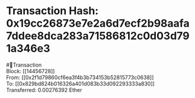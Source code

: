 
Transaction Hash: 0x19cc26873e7e2a6d7ecf2b98aafa7ddee8dca283a71586812c0d03d791a346e3
====================================================================================
  
#💸Transaction  
Block: [[14456728]]  
From: [[0x2f1d79860cf6ea3f4b3b734153b52815773c0638]]  
To: [[0x829bd824b016326a401d083b33d092293333a830]]  
Transferred: 0.00276392 Ether